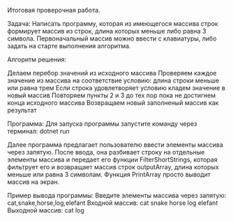 Итоговая проверочная работа.

Задача:
Написать программу, которая из имеющегося массива строк формирует массив из строк, длина которых меньше либо равна 3 символа. Первоначальный массив можно ввести с клавиатуры, либо задать на старте выполнения алгоритма.

Алгоритм решения:

Делаем перебор значений из исходного массива
Проверяем каждое значение из массива на соответствие условию: длина строки меньше или равна трем
Если строка удовлетворяет условию кладем значение в новый массив
Повторяем пункты 2 и 3 до тех пор пока не достигнем конца исходного массива
Возвращаем новый заполненый массив как результат

Программа:
Для запуска программы запустите команду через терминал: 
dotnet run 

Далее программа предлагает пользователю ввести элементы массива через запятую. После ввода, она разбивает строку на отдельные элементы массива и передает его функции FilterShortStrings, которая фильтрует его и возвращает массив строк outputArray, длина которых меньше или равна 3 символам. Функция PrintArray просто выводит массив на экран.

Пример вывода программы:
Введите элементы массива через запятую: cat,snake,horse,log,elefant
Входной массив:
cat snake horse log elefant 
Выходной массив:
cat log
